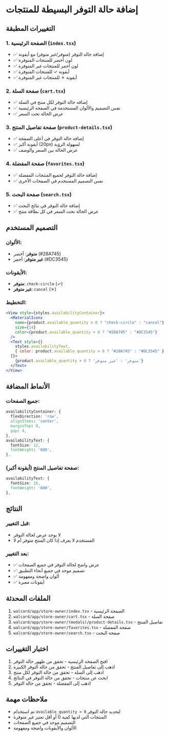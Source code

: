 # إضافة حالة التوفر البسيطة للمنتجات

## التغييرات المطبقة

### 1. الصفحة الرئيسية (`index.tsx`)
- ✅ إضافة حالة التوفر (متوفر/غير متوفر) مع أيقونة
- ✅ لون أخضر للمنتجات المتوفرة
- ✅ لون أحمر للمنتجات غير المتوفرة
- ✅ أيقونة ✓ للمنتجات المتوفرة
- ✅ أيقونة ✗ للمنتجات غير المتوفرة

### 2. صفحة السلة (`cart.tsx`)
- ✅ إضافة حالة التوفر لكل منتج في السلة
- ✅ نفس التصميم والألوان المستخدمة في الصفحة الرئيسية
- ✅ عرض الحالة تحت السعر

### 3. صفحة تفاصيل المنتج (`product-details.tsx`)
- ✅ إضافة حالة التوفر في أعلى الصفحة
- ✅ أيقونة أكبر (20px) لسهولة الرؤية
- ✅ عرض الحالة بين السعر والوصف

### 4. صفحة المفضلة (`favorites.tsx`)
- ✅ إضافة حالة التوفر لجميع المنتجات المفضلة
- ✅ نفس التصميم المستخدم في الصفحات الأخرى

### 5. صفحة البحث (`search.tsx`)
- ✅ إضافة حالة التوفر في نتائج البحث
- ✅ عرض الحالة تحت السعر في كل بطاقة منتج

## التصميم المستخدم

### الألوان:
- **متوفر**: أخضر (#28A745)
- **غير متوفر**: أحمر (#DC3545)

### الأيقونات:
- **متوفر**: `check-circle` (✓)
- **غير متوفر**: `cancel` (✗)

### التخطيط:
```jsx
<View style={styles.availabilityContainer}>
  <MaterialIcons 
    name={product.available_quantity > 0 ? "check-circle" : "cancel"} 
    size={14} 
    color={product.available_quantity > 0 ? "#28A745" : "#DC3545"} 
  />
  <Text style={[
    styles.availabilityText,
    { color: product.available_quantity > 0 ? "#28A745" : "#DC3545" }
  ]}>
    {product.available_quantity > 0 ? 'متوفر' : 'غير متوفر'}
  </Text>
</View>
```

## الأنماط المضافة

### جميع الصفحات:
```css
availabilityContainer: {
  flexDirection: 'row',
  alignItems: 'center',
  marginTop: 8,
  gap: 4,
},
availabilityText: {
  fontSize: 12,
  fontWeight: '600',
},
```

### صفحة تفاصيل المنتج (أيقونة أكبر):
```css
availabilityText: {
  fontSize: 16,
  fontWeight: '600',
},
```

## النتائج

### قبل التغيير:
- لا يوجد عرض لحالة التوفر
- المستخدم لا يعرف إذا كان المنتج متوفر أم لا

### بعد التغيير:
- ✅ عرض واضح لحالة التوفر في جميع الصفحات
- ✅ تصميم موحد في جميع أنحاء التطبيق
- ✅ ألوان واضحة ومفهومة
- ✅ أيقونات معبرة

## الملفات المحدثة

1. `walcard/app/store-owner/index.tsx` - الصفحة الرئيسية
2. `walcard/app/store-owner/cart.tsx` - صفحة السلة
3. `walcard/app/store-owner/(modals)/product-details.tsx` - تفاصيل المنتج
4. `walcard/app/store-owner/favorites.tsx` - صفحة المفضلة
5. `walcard/app/store-owner/search.tsx` - صفحة البحث

## اختبار التغييرات

1. افتح الصفحة الرئيسية - تحقق من ظهور حالة التوفر
2. اذهب إلى تفاصيل المنتج - تحقق من حالة التوفر الكبيرة
3. اذهب إلى السلة - تحقق من حالة التوفر لكل منتج
4. ابحث عن منتجات - تحقق من حالة التوفر في النتائج
5. اذهب إلى المفضلة - تحقق من حالة التوفر

## ملاحظات مهمة

- تم استخدام `available_quantity > 0` لتحديد حالة التوفر
- المنتجات التي لديها كمية 0 أو أقل تعتبر غير متوفرة
- التصميم موحد في جميع الصفحات
- الألوان والأيقونات واضحة ومفهومة 